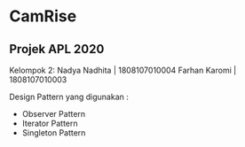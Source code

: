 # CamRise
## Projek APL 2020

Kelompok 2:
Nadya Nadhita | 1808107010004
Farhan Karomi | 1808107010003

Design Pattern yang digunakan :
- Observer Pattern
- Iterator Pattern
- Singleton Pattern



